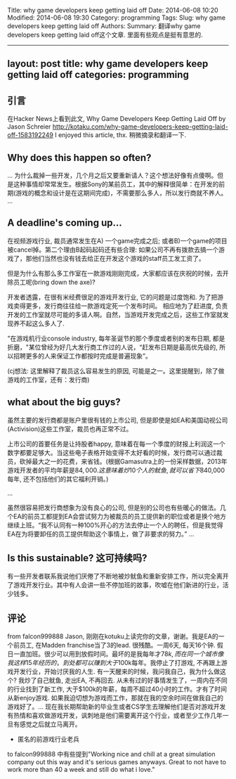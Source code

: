 Title: why game developers keep getting laid off 
Date: 2014-06-08 10:20
Modified: 2014-06-08 19:30
Category: programming 
Tags: 
Slug: why game developers keep getting laid off 
Authors: 
Summary: 翻译why game developers keep getting laid off这个文章. 里面有些观点是挺有意思的.

--- 
layout: post 
title: why game developers keep getting laid off 
categories: programming 
--- 

引言 
---- 
在Hacker News上看到此文, 
Why Game Developers Keep Getting Laid Off
by Jason Schreier 
http://kotaku.com/why-game-developers-keep-getting-laid-off-1583192249 
I enjoyed this article, thx. 稍微摘录和翻译一下. 

Why does this happen so often?
---- 
...
为什么裁掉一些开发，几个月之后又要重新请人？这个想法好像有点傻啊。但是这种事情却常常发生。根据Sony的某前员工，其中的解释很简单：在开发的前期(游戏的概念和设计是在这期间完成)，不需要那么多人，所以发行商就不养人。
...

A deadline's coming up... 
---- 
在视频游戏行业, 裁员通常发生在A) 一个game完成之后; 或者B)一个game的项目被cancel掉。第二个理由B起码起码还有些合理: 如果公司不再有拨款去搞一个游戏了，那他们当然也没有钱去给正在开发这个游戏的staff员工发工资了。

但是为什么有那么多工作室在一款游戏刚刚完成，大家都应该在庆祝的时候，去开除员工呢(bring down the axe)?

开发者透露，在很有米经费很足的游戏开发行业, 它的问题是过度饱和. 为了把游戏卖得更多，发行商往往给一款游戏定死一个发布时间。 相应地为了赶进度, 负责开发的工作室就尽可能的多请人啊。自然，当游戏开发完成之后，这些工作室就发现养不起这么多人了. 

"在游戏机行业console industry, 每年圣诞节的那个季度或者别的发布日期, 都是折磨，"某位曾经为好几大发行商工作过的人说，“赶发布日期是最高优先级的, 所以招聘更多的人来保证工作都按时完成是普遍现象”。

(cj想法: 这里解释了裁员这么容易发生的原因, 可能是之一。这里提醒到，除了做游戏的工作室，还有：发行商)

what about the big guys?
---- 
虽然主要的发行商都是账户里很有钱的上市公司, 但是即使是如EA和美国动视公司(Activision)这些工作室，裁员也再正常不过。

上市公司的首要任务是让持股者happy, 意味着在每一个季度的财报上利润这一个数字都要足够大。当这些电子表格开始变得不太好看的时候，发行商可以通过裁员，砍掉最大之一的花费，来省钱。(根据Gamasutra上的一份采样数据，2013年游戏开发者的平均年薪是$84,000. 这意味着炒10个人的鱿鱼, 就可以省下$840,000每年, 还不包括他们的其它福利开销。)

... 

虽然很容易把发行商想象为没有良心的公司, 但是别的公司也有些暖心的做法。几个EA的前员工都提到EA会尝试努力为被裁员的员工提供新的职位或者是换个地方继续上班。“我不认同有一种100%开心的方法去停止一个人的聘任，但是我觉得EA在为将要卸任的员工提供帮助这个事情上，做了非要求的努力。”
... 

Is this sustainable? 这可持续吗? 
---- 
有一些开发者联系我说他们厌倦了不断地被炒鱿鱼和重新安排工作，所以完全离开了游戏开发行业。其中有人会讲一些不停加班的故事，吹嘘在他们新进的行业，活少钱多。


评论
---- 
from falcon999888
Jason, 
刚刚在kotuku上读完你的文章，谢谢。我是EA的一个前员工, 在Madden franchise当了3的lead. 很残酷。一周6天, 每天16个钟. 假日一直加班。很少可以用到放假时间。最坏的是我每年才$78k, 而在同一个城市像我这样15年经历的，到处都可以赚到大于$100k每年。我停止了打游戏, 不再跟上游戏开发行业，开始讨厌我的人生. 有一天醒来的时候，我问我自己，我为什么做这个? 我炒了自己鱿鱼, 走出EA, 不再回去. 从未有过的好事情发生了，一周内在不同的行业找到了新工作, 大于$100k的年薪，每周不超过40小时的工作。才有了时间从新enjoy游戏. 如果我迫切想为游戏而工作，那就在我的空余时间在做我自己的游戏好了。... 现在我长期帮助新的毕业生或者CS学生去理解他们是否对游戏开发有热情和喜欢做游戏开发，讽刺地是他们需要离开这个行业，或者至少工作几年一旦有感觉之后就立马离开。
- 匿名的前游戏行业老兵 

to falcon999888 中有些提到"Working nice and chill at a great simulation company out this way and it's serious games anyways. Great to not have to work more than 40 a week and still do what i love."

